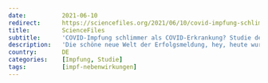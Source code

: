 ```yaml
---
date:          2021-06-10
redirect:      https://sciencefiles.org/2021/06/10/covid-impfung-schlimmer-als-covid-erkrankung-studie-des-mit-macht-betroffen/
title:         ScienceFiles
subtitle:      'COVID-Impfung schlimmer als COVID-Erkrankung? Studie des MIT macht betroffen'
description:   'Die schöne neue Welt der Erfolgsmeldung, hey, heute wurden wieder mehr als eine Million Menschen geimpft, sie funkelt jedem entgegen, der sich auf die Seiten der Gleichschrittmedien verirrt (wir halten den Begriff der Gleichschrittmedien, den Dushan Wegner ins Spiel gebracht hat, für die vielleicht treffendste Beschreibung des Sykophantenfunks). Impfung rettet Leben. Impfung hilft SARS-CoV-2 zu…'
country:       DE
categories:    [Impfung, Studie]
tags:          [impf-nebenwirkungen]
---
```

